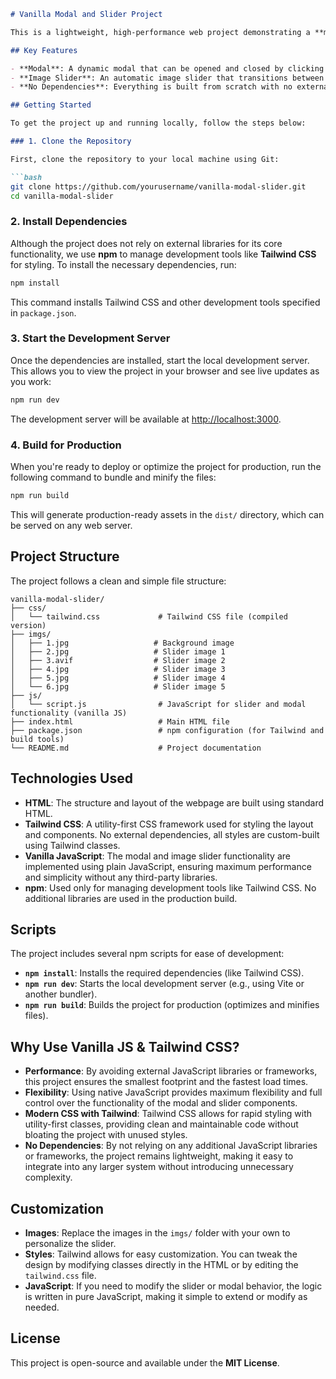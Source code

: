 
```markdown
# Vanilla Modal and Slider Project

This is a lightweight, high-performance web project demonstrating a **modal** and **image slider** built using **native technologies**: **Vanilla HTML**, **Tailwind CSS**, and **Vanilla JavaScript**. No external libraries or frameworks are used, showcasing the power and flexibility of plain, native web development.

## Key Features

- **Modal**: A dynamic modal that can be opened and closed by clicking a button or by clicking outside the modal area.
- **Image Slider**: An automatic image slider that transitions between images every 2.5 seconds, with manual controls for "Next" and "Previous".
- **No Dependencies**: Everything is built from scratch with no external dependencies, ensuring optimal performance and flexibility.

## Getting Started

To get the project up and running locally, follow the steps below:

### 1. Clone the Repository

First, clone the repository to your local machine using Git:

```bash
git clone https://github.com/yourusername/vanilla-modal-slider.git
cd vanilla-modal-slider
```

### 2. Install Dependencies

Although the project does not rely on external libraries for its core functionality, we use **npm** to manage development tools like **Tailwind CSS** for styling. To install the necessary dependencies, run:

```bash
npm install
```

This command installs Tailwind CSS and other development tools specified in `package.json`.

### 3. Start the Development Server

Once the dependencies are installed, start the local development server. This allows you to view the project in your browser and see live updates as you work:

```bash
npm run dev
```

The development server will be available at [http://localhost:3000](http://localhost:3000).

### 4. Build for Production

When you're ready to deploy or optimize the project for production, run the following command to bundle and minify the files:

```bash
npm run build
```

This will generate production-ready assets in the `dist/` directory, which can be served on any web server.

## Project Structure

The project follows a clean and simple file structure:

```
vanilla-modal-slider/
├── css/
│   └── tailwind.css             # Tailwind CSS file (compiled version)
├── imgs/
│   ├── 1.jpg                   # Background image
│   ├── 2.jpg                   # Slider image 1
│   ├── 3.avif                  # Slider image 2
│   ├── 4.jpg                   # Slider image 3
│   ├── 5.jpg                   # Slider image 4
│   └── 6.jpg                   # Slider image 5
├── js/
│   └── script.js                # JavaScript for slider and modal functionality (vanilla JS)
├── index.html                   # Main HTML file
├── package.json                 # npm configuration (for Tailwind and build tools)
└── README.md                    # Project documentation
```

## Technologies Used

- **HTML**: The structure and layout of the webpage are built using standard HTML.
- **Tailwind CSS**: A utility-first CSS framework used for styling the layout and components. No external dependencies, all styles are custom-built using Tailwind classes.
- **Vanilla JavaScript**: The modal and image slider functionality are implemented using plain JavaScript, ensuring maximum performance and simplicity without any third-party libraries.
- **npm**: Used only for managing development tools like Tailwind CSS. No additional libraries are used in the production build.

## Scripts

The project includes several npm scripts for ease of development:

- **`npm install`**: Installs the required dependencies (like Tailwind CSS).
- **`npm run dev`**: Starts the local development server (e.g., using Vite or another bundler).
- **`npm run build`**: Builds the project for production (optimizes and minifies files).

## Why Use Vanilla JS & Tailwind CSS?

- **Performance**: By avoiding external JavaScript libraries or frameworks, this project ensures the smallest footprint and the fastest load times.
- **Flexibility**: Using native JavaScript provides maximum flexibility and full control over the functionality of the modal and slider components.
- **Modern CSS with Tailwind**: Tailwind CSS allows for rapid styling with utility-first classes, providing clean and maintainable code without bloating the project with unused styles.
- **No Dependencies**: By not relying on any additional JavaScript libraries or frameworks, the project remains lightweight, making it easy to integrate into any larger system without introducing unnecessary complexity.

## Customization

- **Images**: Replace the images in the `imgs/` folder with your own to personalize the slider.
- **Styles**: Tailwind allows for easy customization. You can tweak the design by modifying classes directly in the HTML or by editing the `tailwind.css` file.
- **JavaScript**: If you need to modify the slider or modal behavior, the logic is written in pure JavaScript, making it simple to extend or modify as needed.

## License

This project is open-source and available under the **MIT License**.
